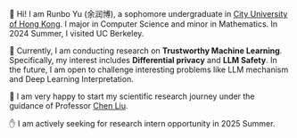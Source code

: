 👋 Hi! I am Runbo Yu (余润博), a sophomore undergraduate in [City University of Hong Kong](https://www.cityu.edu.hk/). I major in Computer Science and minor in Mathematics. In 2024 Summer, I visited UC Berkeley.  

🔬 Currently, I am conducting research on **Trustworthy Machine Learning**. Specifically, my interest includes **Differential privacy** and **LLM Safety**. In the future, I am open to challenge interesting problems like LLM mechanism and Deep Learning Interpretation.

🌟 I am very happy to start my scientific research journey under the guidance of Professor [Chen Liu](https://www.cs.cityu.edu.hk/~cliu644/HomePage/index.html). 

✋ I am actively seeking for research intern opportunity in 2025 Summer. 
